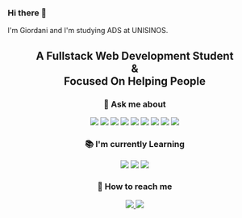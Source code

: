 ### Hi there 👋
I'm Giordani and I'm studying ADS at UNISINOS.
<!--
**GiordaniSantos/GiordaniSantos** is a ✨ _special_ ✨ repository because its `README.md` (this file) appears on your GitHub profile.
ere are some ideas to get you started:



Here are some ideas to get you started:

- 🔭 I’m currently working on ...
- 🌱 I’m currently learning ...
- 👯 I’m looking to collaborate on ...
- 🤔 I’m looking for help with ...
- 💬 Ask me about ...
- 📫 How to reach me: ...
- 😄 Pronouns: ...
- ⚡ Fun fact: ...
-->

<h2 align="center"> A Fullstack Web Development Student <br> & <br> Focused On Helping People </h2>

<h3 align="center">🚀 Ask me about</h3>
<p align="center">
<img src="https://img.shields.io/badge/-HTML5-ec6231.svg?logo=Html5&style=flat-square&logoColor=white" />
<img src="https://img.shields.io/badge/-CSS3-007acc.svg?logo=Css3&style=flat-square" />
<img src="https://img.shields.io/badge/Bootstrap-563D7C?style=for-the-badge&logo=bootstrap&logoColor=white" />
<img src="https://img.shields.io/badge/PHP-777BB4?style=for-the-badge&logo=php&logoColor=white" />
<img src="https://img.shields.io/badge/Laravel-FF2D20?style=for-the-badge&logo=laravel&logoColor=white" />
<img src="https://img.shields.io/badge/jQuery-0769AD?style=for-the-badge&logo=jquery&logoColor=white" />
<img src="https://img.shields.io/badge/-Javascript-FFD700.svg?logo=Javascript&style=flat-square&logoColor=white" />
<img src="https://img.shields.io/badge/Java-ED8B00?style=for-the-badge&logo=java&logoColor=white" />
<img src="https://img.shields.io/badge/-Nodejs-43853d?style=flat-square&logo=Node.js&logoColor=white"  />
</p>

<h3 align="center">📚 I'm currently Learning</h3>
<p align="center">
<img src="https://img.shields.io/badge/-ReactJs-61DAFB?logo=react&logoColor=white&style=flat-square" />
<img src="https://img.shields.io/badge/Vue.js-35495E?style=for-the-badge&logo=vue.js&logoColor=4FC08D" />
<img src="https://img.shields.io/badge/Angular-DD0031?style=for-the-badge&logo=angular&logoColor=white" />
</p>

<h3 align="center">📱 How to reach me </h3>
<p align="center">
<a href="mailto:dani.santossilveira@hotmail.com"> <img src="https://img.shields.io/badge/-Email-D14836.svg?logo=gmail&style=plastic&logoColor=white" /> </a>
<a href="https://www.linkedin.com/in/giordani-da-silveira-dos-santos-1b8168182/" target="blank"><img src="https://img.shields.io/badge/-LinkedIn-007acc.svg?logo=linkedin&style=plastic"></a>
